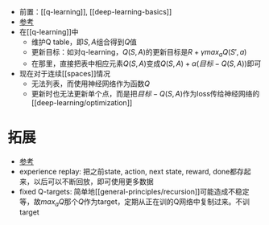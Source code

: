 - 前置：[[q-learning]], [[deep-learning-basics]]
- [参考](https://zhuanlan.zhihu.com/p/110620815)
- 在[[q-learning]]中
  - 维护Q table，即$S,A$组合得到$Q$值
  - 更新目标：如对q-learning，$Q(S,A)$的更新目标是$R+\gamma max_a Q(S',a)$
  - 在那里，直接把表中相应元素$Q(S,A)$变成$Q(S,A)+\alpha(目标-Q(S,A))$即可
- 现在对于连续[[spaces]]情况
  - 无法列表，而使用神经网络作为函数$Q$
  - 更新时也无法更新单个点，而是把$目标-Q(S,A)$作为loss传给神经网络的[[deep-learning/optimization]]
# 拓展
- [参考](https://zhuanlan.zhihu.com/p/110769361)
- experience replay: 把之前state, action, next state, reward, done都存起来，以后可以不断回放，即可使用更多数据
- fixed Q-targets: 简单地[[general-principles/recursion]]可能造成不稳定等，故$max_a Q$那个$Q$作为target，定期从正在训的Q网络中复制过来。不训target